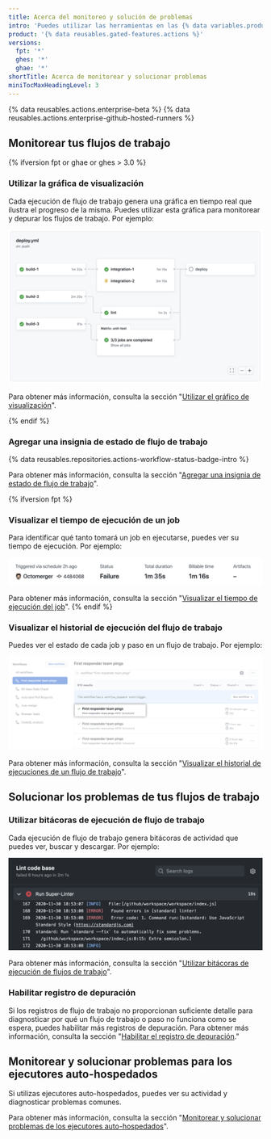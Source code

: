```yaml
---
title: Acerca del monitoreo y solución de problemas
intro: 'Puedes utilizar las herramientas en las {% data variables.product.prodname_actions %} para monitorear y depurar tus flujos de trabajo.'
product: '{% data reusables.gated-features.actions %}'
versions:
  fpt: '*'
  ghes: '*'
  ghae: '*'
shortTitle: Acerca de monitorear y solucionar problemas
miniTocMaxHeadingLevel: 3
---
```


{% data reusables.actions.enterprise-beta %}
{% data reusables.actions.enterprise-github-hosted-runners %}

## Monitorear tus flujos de trabajo

{% ifversion fpt or ghae or ghes > 3.0 %}

### Utilizar la gráfica de visualización

Cada ejecución de flujo de trabajo genera una gráfica en tiempo real que ilustra el progreso de la misma. Puedes utilizar esta gráfica para monitorear y depurar los flujos de trabajo. Por ejemplo:

   ![Gráfica del flujo de trabajo](/assets/images/help/images/workflow-graph.png)

Para obtener más información, consulta la sección "[Utilizar el gráfico de visualización](/actions/monitoring-and-troubleshooting-workflows/using-the-visualization-graph)".

{% endif %}

### Agregar una insignia de estado de flujo de trabajo

{% data reusables.repositories.actions-workflow-status-badge-intro %}

Para obtener más información, consulta la sección "[Agregar una insignia de estado de flujo de trabajo](/actions/monitoring-and-troubleshooting-workflows/adding-a-workflow-status-badge)".

{% ifversion fpt %}
### Visualizar el tiempo de ejecución de un job

Para identificar qué tanto tomará un job en ejecutarse, puedes ver su tiempo de ejecución. Por ejemplo:

   ![Enlace para los detalles de tiempo facturable y de ejecución](/assets/images/help/repository/view-run-billable-time.png)

Para obtener más información, consulta la sección "[Visualizar el tiempo de ejecución del job](/actions/monitoring-and-troubleshooting-workflows/viewing-job-execution-time)".
{% endif %}

### Visualizar el historial de ejecución del flujo de trabajo

Puedes ver el estado de cada job y paso en un flujo de trabajo. Por ejemplo:

   ![Nombre de la ejecución de flujo de trabajo](/assets/images/help/repository/run-name.png)

Para obtener más información, consulta la sección "[Visualizar el historial de ejecuciones de un flujo de trabajo](/actions/monitoring-and-troubleshooting-workflows/viewing-workflow-run-history)".

## Solucionar los problemas de tus flujos de trabajo

### Utilizar bitácoras de ejecución de flujo de trabajo

Cada ejecución de flujo de trabajo genera bitácoras de actividad que puedes ver, buscar y descargar. Por ejemplo:

   ![Resultados del flujo de trabajo de Super linter](/assets/images/help/repository/super-linter-workflow-results-updated-2.png)

Para obtener más información, consulta la sección "[Utilizar bitácoras de ejecución de flujos de trabajo](/actions/monitoring-and-troubleshooting-workflows/using-workflow-run-logs)".

### Habilitar registro de depuración

Si los registros de flujo de trabajo no proporcionan suficiente detalle para diagnosticar por qué un flujo de trabajo o paso no funciona como se espera, puedes habilitar más registros de depuración. Para obtener más información, consulta la sección "[Habilitar el registro de depuración](/actions/monitoring-and-troubleshooting-workflows/enabling-debug-logging)."

## Monitorear y solucionar problemas para los ejecutores auto-hospedados

Si utilizas ejecutores auto-hospedados, puedes ver su actividad y diagnosticar problemas comunes.

Para obtener más información, consulta la sección "[Monitorear y solucionar problemas de los ejecutores auto-hospedados](/actions/hosting-your-own-runners/monitoring-and-troubleshooting-self-hosted-runners)".
